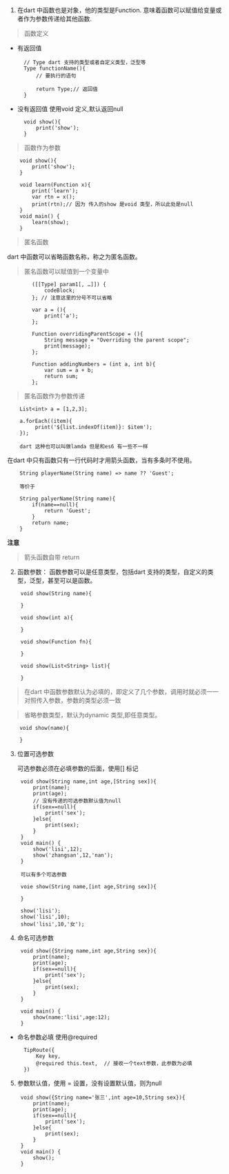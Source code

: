 1. 在dart 中函数也是对象，他的类型是Function. 意味着函数可以赋值给变量或者作为参数传递给其他函数.

> 函数定义

+ 有返回值

        // Type dart 支持的类型或者自定义类型，泛型等
        Type functionName(){
            // 要执行的语句

            return Type;// 返回值
        }

+ 没有返回值 使用void 定义,默认返回null

        void show(){
            print('show');
        }

> 函数作为参数

        void show(){
            print('show');
        }

        void learn(Function x){
            print('learn');
            var rtn = x();
            print(rtn);// 因为 传入的show 是void 类型，所以此处是null
        }
        void main() {
            learn(show);
        }

> 匿名函数

dart 中函数可以省略函数名称，称之为匿名函数。

> 匿名函数可以赋值到一个变量中

            ([[Type] param1[, …]]) {
                codeBlock;
            }; // 注意这里的分号不可以省略

            var a = (){
                print('a');
            };

            Function overridingParentScope = (){
                String message = "Overriding the parent scope";
                print(message);
            };

            Function addingNumbers = (int a, int b){
                var sum = a + b;
                return sum;
            };

> 匿名函数作为参数传递

        List<int> a = [1,2,3];

        a.forEach((item){
             print('${list.indexOf(item)}: $item');
        });

        dart 这种也可以叫做lamda 但是和es6 有一些不一样

在dart 中只有函数只有一行代码时才用箭头函数，当有多条时不使用。

        String playerName(String name) => name ?? 'Guest';

        等价于

        String palyerName(String name){
            if(name==null){
                return 'Guest';
            }
            return name;
        }

**注意** 

> 箭头函数自带 return 

2. 函数参数： 函数参数可以是任意类型，包括dart 支持的类型，自定义的类型，泛型，甚至可以是函数。

        void show(String name){

        }

        void show(int a){

        }

        void show(Function fn){

        }

        void show(List<String> list){

        }

> 在dart 中函数参数默认为必填的，即定义了几个参数，调用时就必须一一对照传入参数，参数的类型必须一致

> 省略参数类型，默认为dynamic 类型,即任意类型。

        void show(name){

        }

3. 位置可选参数

   可选参数必须在必填参数的后面，使用[] 标记

        void show(String name,int age,[String sex]){
            print(name);
            print(age);
            // 没有传递的可选参数默认值为null
            if(sex==null){
                print('sex');
            }else{
                print(sex);
            }
        }
        void main() {
            show('lisi',12);
            show('zhangsan',12,'nan');
        }

        可以有多个可选参数

        voie show(String name,[int age,String sex]){

        }

        show('lisi');
        show('lisi',10);
        show('lisi',10,'女');

4. 命名可选参数

        void show({String name,int age,String sex}){
            print(name);
            print(age);
            if(sex==null){
                print('sex');
            }else{
                print(sex);
            }
        }

        void main() {
            show(name:'lisi',age:12);
        }
+ 命名参数必填 使用@required 

        TipRoute({
            Key key,
            @required this.text,  // 接收一个text参数，此参数为必填
        })

5. 参数默认值，使用 = 设置，没有设置默认值，则为null

        void show({String name='张三',int age=10,String sex}){
            print(name);
            print(age);
            if(sex==null){
                print('sex');
            }else{
                print(sex);
            }
        }
        void main() {
            show();
        }
